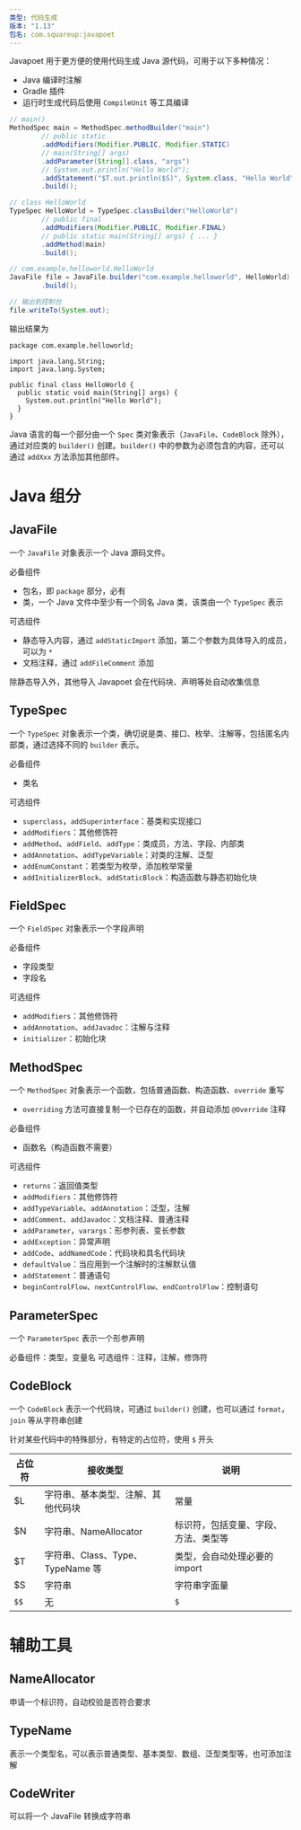 ```yaml
---
类型: 代码生成
版本: "1.13"
包名: com.squareup:javapoet
---
```

Javapoet 用于更方便的使用代码生成 Java 源代码，可用于以下多种情况：
- Java 编译时注解
- Gradle 插件
- 运行时生成代码后使用 `CompileUnit` 等工具编译

```java
// main()
MethodSpec main = MethodSpec.methodBuilder("main")
        // public static
        .addModifiers(Modifier.PUBLIC, Modifier.STATIC)
        // main(String[] args)
        .addParameter(String[].class, "args")
        // System.out.println("Hello World");
        .addStatement("$T.out.println($S)", System.class, "Hello World")
        .build();

// class HelloWorld
TypeSpec HelloWorld = TypeSpec.classBuilder("HelloWorld")
        // public final
        .addModifiers(Modifier.PUBLIC, Modifier.FINAL)
        // public static main(String[] args) { ... }
        .addMethod(main)
        .build();

// com.example.helloworld.HelloWorld
JavaFile file = JavaFile.builder("com.example.helloworld", HelloWorld)
        .build();

// 输出到控制台
file.writeTo(System.out);
```

输出结果为

```
package com.example.helloworld;

import java.lang.String;
import java.lang.System;

public final class HelloWorld {
  public static void main(String[] args) {
    System.out.println("Hello World");
  }
}
```

Java 语言的每一个部分由一个 `Spec` 类对象表示（`JavaFile`、`CodeBlock` 除外），通过对应类的 `builder()` 创建。`builder()` 中的参数为必须包含的内容，还可以通过 `addXxx` 方法添加其他部件。
# Java 组分

## JavaFile

一个 `JavaFile` 对象表示一个 Java 源码文件。

必备组件
- 包名，即 `package` 部分，必有
- 类，一个 Java 文件中至少有一个同名 Java 类，该类由一个 `TypeSpec` 表示

可选组件
- 静态导入内容，通过 `addStaticImport` 添加，第二个参数为具体导入的成员，可以为 `*`
- 文档注释，通过 `addFileComment` 添加

除静态导入外，其他导入 Javapoet 会在代码块、声明等处自动收集信息
## TypeSpec

一个 `TypeSpec` 对象表示一个类，确切说是类、接口、枚举、注解等，包括匿名内部类，通过选择不同的 `builder` 表示。

必备组件
- 类名

可选组件
- `superclass`，`addSuperinterface`：基类和实现接口
- `addModifiers`：其他修饰符
- `addMethod`、`addField`、`addType`：类成员，方法、字段、内部类
- `addAnnotation`、`addTypeVariable`：对类的注解、泛型
- `addEnumConstant`：若类型为枚举，添加枚举常量
- `addInitializerBlock`、`addStaticBlock`：构造函数与静态初始化块
## FieldSpec

一个 `FieldSpec` 对象表示一个字段声明

必备组件
- 字段类型
- 字段名

可选组件
- `addModifiers`：其他修饰符
- `addAnnotation`、`addJavadoc`：注解与注释
- `initializer`：初始化块
## MethodSpec

一个 `MethodSpec` 对象表示一个函数，包括普通函数、构造函数、`override` 重写
- `overriding` 方法可直接复制一个已存在的函数，并自动添加 `@Override` 注释

必备组件
- 函数名（构造函数不需要）

可选组件
- `returns`：返回值类型
- `addModifiers`：其他修饰符
- `addTypeVariable`、`addAnnotation`：泛型，注解
- `addComment`、`addJavadoc`：文档注释、普通注释
- `addParameter`，`varargs`：形参列表、变长参数
- `addException`：异常声明
- `addCode`、`addNamedCode`：代码块和具名代码块
- `defaultValue`：当应用到一个注解时的注解默认值
- `addStatement`：普通语句
- `beginControlFlow`、`nextControlFlow`、`endControlFlow`：控制语句
## ParameterSpec

一个 `ParameterSpec` 表示一个形参声明

必备组件：类型，变量名
可选组件：注释，注解，修饰符
## CodeBlock

一个 `CodeBlock` 表示一个代码块，可通过 `builder()` 创建，也可以通过 `format`，`join` 等从字符串创建

针对某些代码中的特殊部分，有特定的占位符，使用 `$` 开头

| 占位符 | 接收类型                           | 说明                                 |
| ------ | ---------------------------------- | ------------------------------------ |
| $L     | 字符串、基本类型、注解、其他代码块 | 常量                                 |
| $N     | 字符串、NameAllocator              | 标识符，包括变量、字段、方法、类型等 |
| $T     | 字符串、Class、Type、TypeName 等   | 类型，会自动处理必要的 import        |
| $S     | 字符串                             | 字符串字面量                         |
| `$$`   | 无                                 | `$`                                  |
# 辅助工具
## NameAllocator

申请一个标识符，自动校验是否符合要求
## TypeName

表示一个类型名，可以表示普通类型、基本类型、数组、泛型类型等，也可添加注解
## CodeWriter

可以将一个 JavaFile 转换成字符串